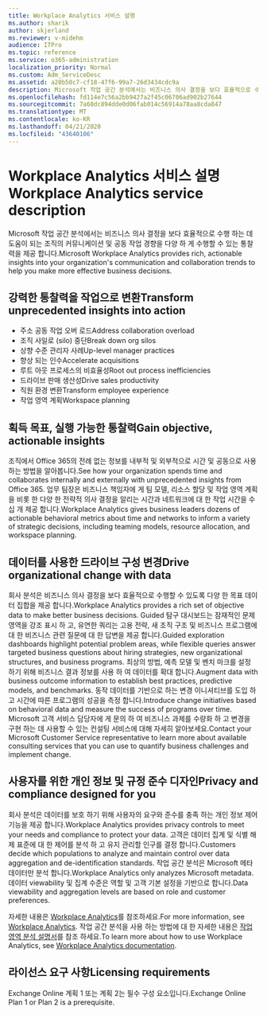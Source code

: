 ```yaml
---
title: Workplace Analytics 서비스 설명
ms.author: sharik
author: skjerland
ms.reviewer: v-midehm
audience: ITPro
ms.topic: reference
ms.service: o365-administration
localization_priority: Normal
ms.custom: Adm_ServiceDesc
ms.assetid: a20b50c7-cf18-47f6-99a7-26d3434cdc9a
description: Microsoft 작업 공간 분석에서는 비즈니스 의사 결정을 보다 효율적으로 수행 하는 데 도움이 되는 조직의 커뮤니케이션 및 공동 작업 경향을 다양 하 게 수행할 수 있는 통찰력을 제공 합니다.
ms.openlocfilehash: fd114e7c56a2bb9427a2f45c06706ad902b27644
ms.sourcegitcommit: 7a68dc894dde0d06fab014c56914a78aa8cda847
ms.translationtype: MT
ms.contentlocale: ko-KR
ms.lasthandoff: 04/21/2020
ms.locfileid: "43640106"
---
```

# <a name="workplace-analytics-service-description"></a><span data-ttu-id="cce42-103">Workplace Analytics 서비스 설명</span><span class="sxs-lookup"><span data-stu-id="cce42-103">Workplace Analytics service description</span></span>

<span data-ttu-id="cce42-104">Microsoft 작업 공간 분석에서는 비즈니스 의사 결정을 보다 효율적으로 수행 하는 데 도움이 되는 조직의 커뮤니케이션 및 공동 작업 경향을 다양 하 게 수행할 수 있는 통찰력을 제공 합니다.</span><span class="sxs-lookup"><span data-stu-id="cce42-104">Microsoft Workplace Analytics provides rich, actionable insights into your organization's communication and collaboration trends to help you make more effective business decisions.</span></span>

## <a name="transform-unprecedented-insights-into-action"></a><span data-ttu-id="cce42-105">강력한 통찰력을 작업으로 변환</span><span class="sxs-lookup"><span data-stu-id="cce42-105">Transform unprecedented insights into action</span></span>

* <span data-ttu-id="cce42-106">주소 공동 작업 오버 로드</span><span class="sxs-lookup"><span data-stu-id="cce42-106">Address collaboration overload</span></span>
* <span data-ttu-id="cce42-107">조직 사일로 (silo) 중단</span><span class="sxs-lookup"><span data-stu-id="cce42-107">Break down org silos</span></span>
* <span data-ttu-id="cce42-108">상향 수준 관리자 사례</span><span class="sxs-lookup"><span data-stu-id="cce42-108">Up-level manager practices</span></span>
* <span data-ttu-id="cce42-109">향상 되는 인수</span><span class="sxs-lookup"><span data-stu-id="cce42-109">Accelerate acquisitions</span></span>
* <span data-ttu-id="cce42-110">루트 아웃 프로세스의 비효율성</span><span class="sxs-lookup"><span data-stu-id="cce42-110">Root out process inefficiencies</span></span>
* <span data-ttu-id="cce42-111">드라이브 판매 생산성</span><span class="sxs-lookup"><span data-stu-id="cce42-111">Drive sales productivity</span></span>
* <span data-ttu-id="cce42-112">직원 환경 변환</span><span class="sxs-lookup"><span data-stu-id="cce42-112">Transform employee experience</span></span>
* <span data-ttu-id="cce42-113">작업 영역 계획</span><span class="sxs-lookup"><span data-stu-id="cce42-113">Workspace planning</span></span>

## <a name="gain-objective-actionable-insights"></a><span data-ttu-id="cce42-114">획득 목표, 실행 가능한 통찰력</span><span class="sxs-lookup"><span data-stu-id="cce42-114">Gain objective, actionable insights</span></span>

<span data-ttu-id="cce42-115">조직에서 Office 365의 전례 없는 정보를 내부적 및 외부적으로 시간 및 공동으로 사용 하는 방법을 알아봅니다.</span><span class="sxs-lookup"><span data-stu-id="cce42-115">See how your organization spends time and collaborates internally and externally with unprecedented insights from Office 365.</span></span> <span data-ttu-id="cce42-116">업무 팀장은 비즈니스 책임자에 게 팀 모델, 리소스 할당 및 작업 영역 계획을 비롯 한 다양 한 전략적 의사 결정을 알리는 시간과 네트워크에 대 한 작업 시간을 수십 개 제공 합니다.</span><span class="sxs-lookup"><span data-stu-id="cce42-116">Workplace Analytics gives business leaders dozens of actionable behavioral metrics about time and networks to inform a variety of strategic decisions, including teaming models, resource allocation, and workspace planning.</span></span>

## <a name="drive-organizational-change-with-data"></a><span data-ttu-id="cce42-117">데이터를 사용한 드라이브 구성 변경</span><span class="sxs-lookup"><span data-stu-id="cce42-117">Drive organizational change with data</span></span>

<span data-ttu-id="cce42-118">회사 분석은 비즈니스 의사 결정을 보다 효율적으로 수행할 수 있도록 다양 한 목표 데이터 집합을 제공 합니다.</span><span class="sxs-lookup"><span data-stu-id="cce42-118">Workplace Analytics provides a rich set of objective data to make better business decisions.</span></span> <span data-ttu-id="cce42-119">Guided 탐구 대시보드는 잠재적인 문제 영역을 강조 표시 하 고, 유연한 쿼리는 고용 전략, 새 조직 구조 및 비즈니스 프로그램에 대 한 비즈니스 관련 질문에 대 한 답변을 제공 합니다.</span><span class="sxs-lookup"><span data-stu-id="cce42-119">Guided exploration dashboards highlight potential problem areas, while flexible queries answer targeted business questions about hiring strategies, new organizational structures, and business programs.</span></span> <span data-ttu-id="cce42-120">최상의 방법, 예측 모델 및 벤치 마크를 설정 하기 위해 비즈니스 결과 정보를 사용 하 여 데이터를 확대 합니다.</span><span class="sxs-lookup"><span data-stu-id="cce42-120">Augment data with business outcome information to establish best practices, predictive models, and benchmarks.</span></span> <span data-ttu-id="cce42-121">동작 데이터를 기반으로 하는 변경 이니셔티브를 도입 하 고 시간에 따른 프로그램의 성공을 측정 합니다.</span><span class="sxs-lookup"><span data-stu-id="cce42-121">Introduce change initiatives based on behavioral data and measure the success of programs over time.</span></span> <span data-ttu-id="cce42-122">Microsoft 고객 서비스 담당자에 게 문의 하 여 비즈니스 과제를 수량화 하 고 변경을 구현 하는 데 사용할 수 있는 컨설팅 서비스에 대해 자세히 알아보세요.</span><span class="sxs-lookup"><span data-stu-id="cce42-122">Contact your Microsoft Customer Service representative to learn more about available consulting services that you can use to quantify business challenges and implement change.</span></span>

## <a name="privacy-and-compliance-designed-for-you"></a><span data-ttu-id="cce42-123">사용자를 위한 개인 정보 및 규정 준수 디자인</span><span class="sxs-lookup"><span data-stu-id="cce42-123">Privacy and compliance designed for you</span></span>

<span data-ttu-id="cce42-124">회사 분석은 데이터를 보호 하기 위해 사용자의 요구와 준수를 충족 하는 개인 정보 제어 기능을 제공 합니다.</span><span class="sxs-lookup"><span data-stu-id="cce42-124">Workplace Analytics provides privacy controls to meet your needs and compliance to protect your data.</span></span> <span data-ttu-id="cce42-125">고객은 데이터 집계 및 식별 해제 표준에 대 한 제어를 분석 하 고 유지 관리할 인구를 결정 합니다.</span><span class="sxs-lookup"><span data-stu-id="cce42-125">Customers decide which populations to analyze and maintain control over data aggregation and de-identification standards.</span></span> <span data-ttu-id="cce42-126">작업 공간 분석은 Microsoft 메타 데이터만 분석 합니다.</span><span class="sxs-lookup"><span data-stu-id="cce42-126">Workplace Analytics only analyzes Microsoft metadata.</span></span> <span data-ttu-id="cce42-127">데이터 viewability 및 집계 수준은 역할 및 고객 기본 설정을 기반으로 합니다.</span><span class="sxs-lookup"><span data-stu-id="cce42-127">Data viewability and aggregation levels are based on role and customer preferences.</span></span>

<span data-ttu-id="cce42-128">자세한 내용은 [Workplace Analytics](https://go.microsoft.com/fwlink/?linkid=852492)를 참조하세요.</span><span class="sxs-lookup"><span data-stu-id="cce42-128">For more information, see [Workplace Analytics](https://go.microsoft.com/fwlink/?linkid=852492).</span></span> <span data-ttu-id="cce42-129">작업 공간 분석을 사용 하는 방법에 대 한 자세한 내용은 [작업 영역 분석 설명서](https://docs.microsoft.com/workplace-analytics/)를 참조 하세요.</span><span class="sxs-lookup"><span data-stu-id="cce42-129">To learn more about how to use Workplace Analytics, see [Workplace Analytics documentation](https://docs.microsoft.com/workplace-analytics/).</span></span>
  
## <a name="licensing-requirements"></a><span data-ttu-id="cce42-130">라이선스 요구 사항</span><span class="sxs-lookup"><span data-stu-id="cce42-130">Licensing requirements</span></span>

<span data-ttu-id="cce42-131">Exchange Online 계획 1 또는 계획 2는 필수 구성 요소입니다.</span><span class="sxs-lookup"><span data-stu-id="cce42-131">Exchange Online Plan 1 or Plan 2 is a prerequisite.</span></span>
